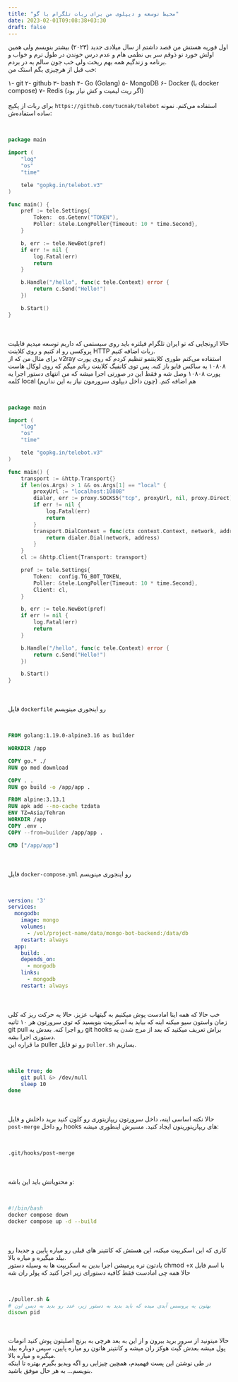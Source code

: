 ```yaml
---
title: "محیط توسعه و دیپلوی من برای ربات تلگرام با گو"
date: 2023-02-01T09:08:38+03:30
draft: false
---
```


اول فوریه هستش من قصد داشتم از سال میلادی جدید (۲۰۲۳) بیشتر بنویسم ولی همین اولش خورد تو ذوقم سر بی نظمی هام و عدم درس خوندن در طول ترم و خواب و برنامه و زندگیم همه بهم ریخت ولی خب جون سالم به در بردم.
<br>
خب قبل از هرچیزی بگم استک من:

۱- git
۲- github
۳- bash
۴- Go (Golang)
۵- MongoDB
۶- Docker (با docker compose)
۷- Redis (اگر ریت لیمیت و کش نیاز بود)
<br>
<br>
برای ربات از پکیج `https://github.com/tucnak/telebot` استفاده می‌کنم.
نمونه ساده استفاده‌ش:
<br>
<br>

```go

package main

import (
	"log"
	"os"
	"time"

	tele "gopkg.in/telebot.v3"
)

func main() {
	pref := tele.Settings{
		Token:  os.Getenv("TOKEN"),
		Poller: &tele.LongPoller{Timeout: 10 * time.Second},
	}

	b, err := tele.NewBot(pref)
	if err != nil {
		log.Fatal(err)
		return
	}

	b.Handle("/hello", func(c tele.Context) error {
		return c.Send("Hello!")
	})

	b.Start()
}

```
\
<br>
حالا ازونجایی که تو ایران تلگرام فیلتره باید روی سیستمی که داریم توسعه میدیم قابلیت پروکسی رو اد کنیم و روی کلاینت HTTP ربات اضافه کنیم.
\
برای مثال من که از v2ray استفاده می‌کنم طوری کلاینتمو تنظیم کردم که روی پورت ۱۰۸۰۸ یه ساکس فایو باز کنه. پس توی کانفیگ کلاینت رباتم میگم که روی لوکال هاست پورت ۱۰۸۰۸ وصل شه و فقط این در صورتی اجرا میشه که من انتهای دستور اجرا یه کلمه local هم اضافه کنم. (چون داخل دیپلوی سرورمون نیاز به این نداریم)
<br>
<br>

```go

package main

import (
	"log"
	"os"
	"time"

	tele "gopkg.in/telebot.v3"
)

func main() {
	transport := &http.Transport{}
	if len(os.Args) > 1 && os.Args[1] == "local" {
		proxyUrl := "localhost:10808"
		dialer, err := proxy.SOCKS5("tcp", proxyUrl, nil, proxy.Direct)
		if err != nil {
			log.Fatal(err)
			return
		}
		transport.DialContext = func(ctx context.Context, network, address string) (net.Conn, error) {
			return dialer.Dial(network, address)
		}
	}
	cl := &http.Client{Transport: transport}

	pref := tele.Settings{
		Token:  config.TG_BOT_TOKEN,
		Poller: &tele.LongPoller{Timeout: 10 * time.Second},
		Client: cl,
	}

	b, err := tele.NewBot(pref)
	if err != nil {
		log.Fatal(err)
		return
	}

	b.Handle("/hello", func(c tele.Context) error {
		return c.Send("Hello!")
	})

	b.Start()
}

```
\
<br>
فایل `dockerfile` رو اینجوری مینویسم
<br>
<br>

```dockerfile

FROM golang:1.19.0-alpine3.16 as builder

WORKDIR /app

COPY go.* ./
RUN go mod download

COPY . .
RUN go build -o /app/app .

FROM alpine:3.13.1
RUN apk add --no-cache tzdata
ENV TZ=Asia/Tehran
WORKDIR /app
COPY .env .
COPY --from=builder /app/app .

CMD ["/app/app"]

```
\
<br>
فایل `docker-compose.yml` رو اینجوری مینویسم
<br>
<br>

```yaml

version: '3'
services: 
  mongodb:
    image: mongo
    volumes:
      - /vol/project-name/data/mongo-bot-backend:/data/db
    restart: always
  app:
    build: .
    depends_on:
      - mongodb
    links:
      - mongodb
    restart: always

```
\
<br>
خب حالا که همه اینا امادست پوش میکنیم به گیتهاب عزیز.
حالا یه حرکت ریز که کلی زمان واستون سیو میکنه اینه که بیاید یه اسکریپت بنویسید که توی سرورتون هر ۱۰ ثانیه git pull رو اجرا کنه.
بعدش یه git hooks براش تعریف میکنید که بعد از مرج شدن یه دستوری اجرا بشه.
\
ما قراره این puller رو تو فایل `puller.sh` بسازیم.
<br>
<br>

```bash

while true; do
    git pull &> /dev/null
    sleep 10
done

```
\
<br>
حالا نکته اساسی اینه، داخل سرورتون ریپازیتوری رو کلون کنید برید داخلش و فایل `post-merge` رو داخل hooks های ریپازیتوریتون ایجاد کنید.
مسیرش اینطوری میشه:
<br>
<br>

```bash

.git/hooks/post-merge

```
\
<br>
و محتویاتش باید این باشه:
<br>
<br>

```bash

#!/bin/bash
docker compose down
docker compose up -d --build

```
\
<br>
کاری که این اسکریپت میکنه، این هستش که کانتینر های قبلی رو میاره پایین و جدیدا رو بیلد میگیره و میاره بالا.
\
یادتون نره پرمیشن اجرا بدین به اسکریپت ها به وسیله دستور chmod +x با اسم فایل
\
حالا همه چی امادست فقط کافیه دستورای زیر اجرا کنید که پولر ران شه
<br>
<br>

```bash

./puller.sh &
# بهتون یه پروسس آیدی میده که باید بدید به دستور زیر، عدد رو بدید به دیس اون
disown pid

```
\
<br>
حالا میتونید از سرور برید بیرون و از این به بعد هرچی به برنچ اصلیتون پوش کنید اتومات پول میشه بعدش گیت هوکز ران میشه و کانتینر هاتون رو میاره پایین، سپس دوباره بیلد میگیره و میاره بالا.
\
در طی نوشتن این پست فهمیدم، همچین چیزایی رو اگه ویدیو بگیرم بهتره تا اینکه بنویسم... به هر حال موفق باشید.